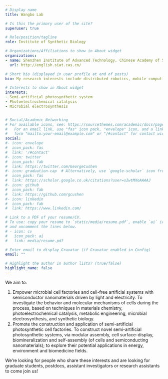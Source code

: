 ```yaml
---
# Display name
title: Wangbo Lab

# Is this the primary user of the site?
superuser: true

# Role/position/tagline
role: Institute of Synthetic Biology

# Organizations/Affiliations to show in About widget
organizations:
- name: Shenzhen Institute of Advanced Technology, Chinese Academy of Sciences
  url: http://english.siat.cas.cn/

# Short bio (displayed in user profile at end of posts)
bio: My research interests include distributed robotics, mobile computing and programmable matter.

# Interests to show in About widget
interests:
- Semi-artificial photosynthetic system
- Photoelectrochemical catalysis
- Microbial electrosynthesis


# Social/Academic Networking
# For available icons, see: https://sourcethemes.com/academic/docs/page-builder/#icons
#   For an email link, use "fas" icon pack, "envelope" icon, and a link in the
#   form "mailto:your-email@example.com" or "/#contact" for contact widget.
social:
#- icon: envelope
#  icon_pack: fas
#  link: '/#contact'
#- icon: twitter
#  icon_pack: fab
#  link: https://twitter.com/GeorgeCushen
#- icon: graduation-cap  # Alternatively, use `google-scholar` icon from `ai` icon pack
#  icon_pack: fas
#  link: https://scholar.google.co.uk/citations?user=sIwtMXoAAAAJ
#- icon: github
#  icon_pack: fab
#  link: https://github.com/gcushen
#- icon: linkedin
#  icon_pack: fab
#  link: https://www.linkedin.com/

# Link to a PDF of your resume/CV.
# To use: copy your resume to `static/media/resume.pdf`, enable `ai` icons in `params.toml`, 
# and uncomment the lines below.
# - icon: cv
#   icon_pack: ai
#   link: media/resume.pdf

# Enter email to display Gravatar (if Gravatar enabled in Config)
email: ""

# Highlight the author in author lists? (true/false)
highlight_name: false
---
```

We aim to:
1. Empower microbial cell factories and cell-free artificial systems with semiconductor nanomaterials driven by light and electricity. To investigate the behavior and molecular mechanisms of cells during the process, based on techniques in materials chemistry, photoelectrochemical catalysis, metabolic engineering, microbial electrosynthesis, and synthetic biology.
2. Promote the construction and application of semi-artificial photosynthetic cell factories. To construct novel semi-artificial photosynthetic systems, via modular assembly, cell surface-display, biomineralization and self-assembly (of cells and semiconducting nanomaterials); to explore their potential applications in energy, environment and biomedicine fields.

We’re looking for people who share these interests and are looking for graduate students, postdocs, assistant investigators or research assistants to come join us!


